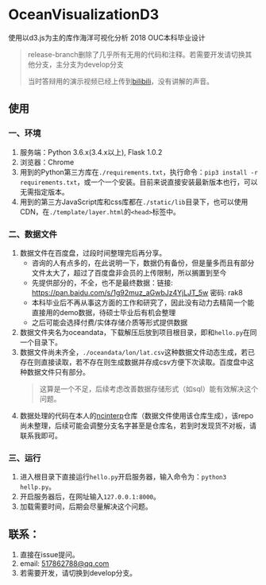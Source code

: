# OceanVisualizationD3
使用以d3.js为主的库作海洋可视化分析
2018 OUC本科毕业设计

> release-branch删除了几乎所有无用的代码和注释。若需要开发请切换其他分支，主分支为develop分支
>
> 当时答辩用的演示视频已经上传到[bilibili](https://www.bilibili.com/video/BV1Ep4y1176z/)，没有讲解的声音。

## 使用

### 一、环境
1. 服务端：Python 3.6.x(3.4.x以上), Flask 1.0.2
2. 浏览器：Chrome
3. 用到的Python第三方库在```./requirements.txt```，执行命令：```pip3 install -r requirements.txt```，或一个一个安装。目前来说直接安装最新版本也行，可以无需指定版本。
4. 用到的第三方JavaScript库和css库都在```./static/lib```目录下，也可以使用CDN，在```./template/layer.html```的```<head>```标签中。

### 二、数据文件
1. 数据文件在百度盘，过段时间整理完后再分享。
    + 咨询的人有点多的，在此说明一下，数据仍有备份，但是量多而且有部分文件太大了，超过了百度盘非会员的上传限制，所以搁置到至今
    + 先提供部分的，不全，也不是最终数据：链接: https://pan.baidu.com/s/1g92muz_aGwbJz4YjLJT_5w  密码: rak8
    + 本科毕业后不再从事这方面的工作和研究了，因此没有动力去精简一个能直接用的demo数据，待硕士毕业后有机会整理
    + 之后可能会选择付费/实体存储介质等形式提供数据
2. 数据文件夹名为oceandata，下载解压后放到项目根目录，即和```hello.py```在同一个目录下。
3. 数据文件尚未齐全，```./oceandata/lon/lat.csv```这种数据文件动态生成，若已存在则直接读取，若不存在则生成数据并存成csv方便下次读取。百度盘中这种数据文件只有部分。
    > 这算是一个不足，后续考虑改善数据存储形式（如sql）能有效解决这个问题。
2. 数据处理的代码在本人的[ncinterp](https://github.com/LittleSec/ncinterp/tree/nctocsv-nointerp-branch)仓库（数据文件使用该仓库生成），该repo尚未整理，后续可能会调整分支名字甚至是仓库名，若到时发现货不对板，请联系我即可。

### 三、运行
1. 进入根目录下直接运行```hello.py```开启服务器，输入命令为：```python3 hellp.py```。
2. 开启服务器后，在网址输入```127.0.0.1:8000```。
3. 加载需要时间，后期会尽量解决这个问题。

## 联系：
1. 直接在issue提问。
2. email: 517862788@qq.com
3. 若需要开发，请切换到develop分支。
